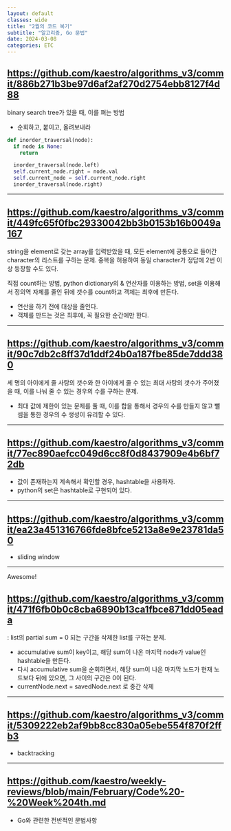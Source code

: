 ```yaml
---
layout: default
classes: wide
title: "2월의 코드 복기"
subtitle: "알고리즘, Go 문법"
date: 2024-03-08
categories: ETC
---
```


## https://github.com/kaestro/algorithms_v3/commit/886b271b3be97d6af2af270d2754ebb8127f4d88

binary search tree가 있을 때, 이를 펴는 방법

* 순회하고, 붙이고, 올려보내라

```python
def inorder_traversal(node):
  if node is None:
    return

  inorder_traversal(node.left)
  self.current_node.right = node.val
  self.current_node = self.current_node.right
  inorder_traversal(node.right)
```

---


## https://github.com/kaestro/algorithms_v3/commit/449fc65f0fbc29330042bb3b0153b16b0049a167

string을 element로 갖는 array를 입력받았을 때, 모든 element에 공통으로 들어간 character의 리스트를 구하는 문제. 중복을 허용하여 동일 character가 정답에 2번 이상 등장할 수도 있다.

직접 count하는 방법, python dictionary의 & 연산자를 이용하는 방법, set을 이용해서 정의역 자체를 줄인 뒤에 갯수를 count하고 객체는 최후에 만든다.

* 연산을 하기 전에 대상을 줄인다.
* 객체를 만드는 것은 최후에, 꼭 필요한 순간에만 한다.

---

## https://github.com/kaestro/algorithms_v3/commit/90c7db2c8ff37d1ddf24b0a187fbe85de7ddd380
세 명의 아이에게 줄 사탕의 갯수와 한 아이에게 줄 수 있는 최대 사탕의 갯수가 주어졌을 때, 이를 나눠 줄 수 있는 경우의 수를 구하는 문제.

* 최대 값에 제한이 있는 문제를 풀 때, 이를 합을 통해서 경우의 수를 만들지 않고 뺄셈을 통한 경우의 수 생성이 유리할 수 있다.

---

## https://github.com/kaestro/algorithms_v3/commit/77ec890aefcc049d6cc8f0d8437909e4b6bf72db

* 값이 존재하는지 계속해서 확인할 경우, hashtable을 사용하자.
* python의 set은 hashtable로 구현되어 있다.

---

## https://github.com/kaestro/algorithms_v3/commit/ea23a451316766fde8bfce5213a8e9e23781da50

* sliding window

---

Awesome!
## https://github.com/kaestro/algorithms_v3/commit/471f6fb0b0c8cba6890b13ca1fbce871dd05eada
: list의 partial sum = 0 되는 구간을 삭제한 list를 구하는 문제.

* accumulative sum이 key이고, 해당 sum이 나온 마지막 node가 value인 hashtable을 만든다.
* 다시 accumulative sum을 순회하면서, 해당 sum이 나온 마지막 노드가 현재 노드보다 뒤에 있으면, 그 사이의 구간은 0이 된다.
* currentNode.next = savedNode.next 로 중간 삭제

---

## https://github.com/kaestro/algorithms_v3/commit/5309222eb2af9bb8cc830a05ebe554f870f2ffb3

* backtracking

---

## https://github.com/kaestro/weekly-reviews/blob/main/February/Code%20-%20Week%204th.md

* Go와 관련한 전반적인 문법사항